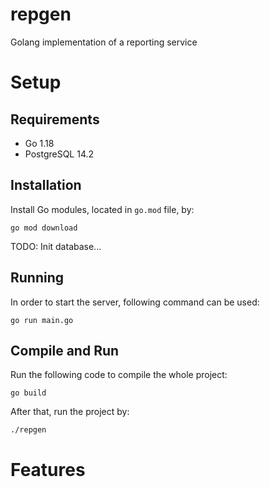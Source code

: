 # repgen

Golang implementation of a reporting service

# Setup

## Requirements

- Go 1.18
- PostgreSQL 14.2


## Installation

Install Go modules, located in ```go.mod``` file, by:

```go mod download```

TODO: Init database...

## Running

In order to start the server, following command can be used:

```go run main.go```

## Compile and Run

Run the following code to compile the whole project:

```go build```

After that, run the project by:

```./repgen```

# Features

